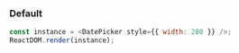 ### Default

<!--start-code-->

```js
const instance = <DatePicker style={{ width: 280 }} />;
ReactDOM.render(instance);
```

<!--end-code-->
